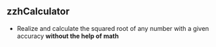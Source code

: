 ## zzhCalculator

- Realize and calculate the squared root of any number with a given accuracy **without the help of math**
